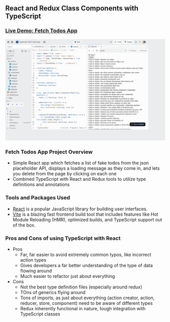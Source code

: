 ## React and Redux Class Components with TypeScript

### [Live Demo: Fetch Todos App](https://typescript-fetch-todos-app.gdbecker.repl.co/)

!["HomePage"](HomePage.png)

### Fetch Todos App Project Overview

- Simple React app which fetches a list of fake todos from the json placeholder API, displays a loading message as they come in, and lets you delete from the page by clicking on each one
- Combined TypeScript with React and Redux tools to utilize type definitions and annotations

### Tools and Packages Used

- [React](https://reactjs.org/) is a popular JavaScript library for building user interfaces.
- [Vite](https://vitejs.dev/) is a blazing fast frontend build tool that includes features like Hot Module Reloading (HMR), optimized builds, and TypeScript support out of the box.

### Pros and Cons of using TypeScript with React

- Pros
  - Far, far easier to avoid extremely common typos, like incorrect action types
  - Gives developers a far better understanding of the type of data flowing around
  - Much easier to refactor just about everything
- Cons
  - Not the best type definition files (especially around redux)
  - TOns of generics flying around
  - Tons of imports, as just about everything (action creator, action, reducer, store, component) need to be aware of different types
  - Redux inherently functional in nature, tough integration with TypeScript classes
